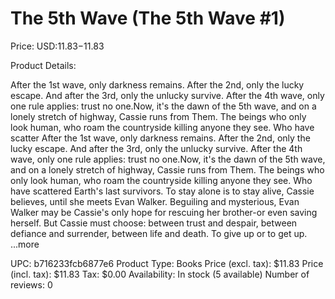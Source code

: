# The 5th Wave (The 5th Wave #1)

Price: USD:$11.83-$11.83

Product Details:

After the 1st wave, only darkness remains. After the 2nd, only the lucky escape. And after the 3rd, only the unlucky survive. After the 4th wave, only one rule applies: trust no one.Now, it's the dawn of the 5th wave, and on a lonely stretch of highway, Cassie runs from Them. The beings who only look human, who roam the countryside killing anyone they see. Who have scatter After the 1st wave, only darkness remains. After the 2nd, only the lucky escape. And after the 3rd, only the unlucky survive. After the 4th wave, only one rule applies: trust no one.Now, it's the dawn of the 5th wave, and on a lonely stretch of highway, Cassie runs from Them. The beings who only look human, who roam the countryside killing anyone they see. Who have scattered Earth's last survivors. To stay alone is to stay alive, Cassie believes, until she meets Evan Walker. Beguiling and mysterious, Evan Walker may be Cassie's only hope for rescuing her brother-or even saving herself. But Cassie must choose: between trust and despair, between defiance and surrender, between life and death. To give up or to get up. ...more

UPC: b716233fcb6877e6
Product Type: Books
Price (excl. tax): $11.83
Price (incl. tax): $11.83
Tax: $0.00
Availability: In stock (5 available)
Number of reviews: 0